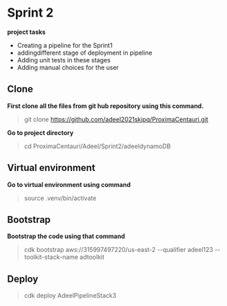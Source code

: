 # Sprint 2

**project tasks**
* Creating a pipeline for the Sprint1
* addingdifferent stage of deployment in pipeline
* Adding unit tests in these stages
* Adding manual choices for the user

## Clone

**First clone all the files from git hub repository using this command.**

> git clone https://github.com/adeel2021skipq/ProximaCentauri.git

**Go to project directory**

> cd ProximaCentauri/Adeel/Sprint2/adeeldynamoDB

## Virtual environment

**Go to virtual environment using command**

> source .venv/bin/activate

## Bootstrap

**Bootstrap the code using that command**

> cdk bootstrap aws://315997497220/us-east-2 --qualifier adeel123 --toolkit-stack-name adtoolkit

## Deploy

> cdk deploy AdeelPipelineStack3